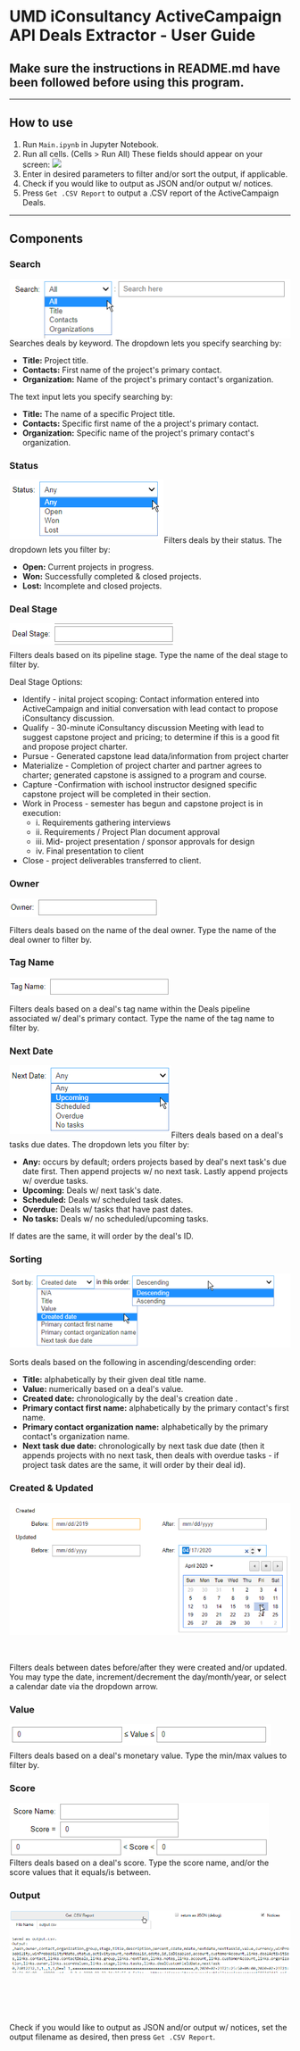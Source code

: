 # UMD iConsultancy ActiveCampaign API Deals Extractor - User Guide

## Make sure the instructions in README.md have been followed before using this program.

---
## How to use
1. Run `Main.ipynb` in Jupyter Notebook.
2. Run all cells. (Cells > Run All) These fields should appear on your screen: ![](UI.png)  
3. Enter in desired parameters to filter and/or sort the output, if applicable.
4. Check if you would like to output as JSON and/or output w/ notices.
4. Press `Get .CSV Report` to output a .CSV report of the ActiveCampaign Deals.
---

## Components

### Search
<img align="left" src="user guide gfx\searchUI.png"><br/><br/><br/><br/><br/>

Searches deals by keyword. 
The dropdown lets you specify searching by: 
- **Title:** Project title.
- **Contacts:** First name of the project's primary contact.
- **Organization:** Name of the project's primary contact's organization.

 The text input lets you specify searching by:
-  **Title:** The name of a specific Project title.
- **Contacts:** Specific first name of the a project's primary contact.
- **Organization:** Specific name of the project's primary contact's organization.

### Status
<img align="left" src="user guide gfx\statusUI.png"><br/><br/><br/><br/><br/>

Filters deals by their status. The dropdown lets you filter by:
- **Open:** Current projects in progress.
- **Won:** Successfully completed & closed projects.
- **Lost:** Incomplete and closed projects.

### Deal Stage
<img align="left" src="user guide gfx\dealstageUI.png"><br/><br/>

Filters deals based on its pipeline stage. Type the name of the deal stage to filter by.

Deal Stage Options: 
- Identify - inital project scoping: Contact information entered into ActiveCampaign and initial conversation with lead contact to propose iConsultancy discussion.
- Qualify - 30-minute iConsultancy discussion Meeting with lead to suggest capstone project and pricing; to determine if this is a good fit and propose project charter.
- Pursue - Generated capstone lead data/information from project charter
- Materialize - Completion of project charter and partner agrees to charter; generated capstone is assigned to a program and course.
- Capture -Confirmation with ischool instructor designed specific capstone project will be completed in their section.
- Work in Process - semester has begun and capstone project is in execution:
  - i.	Requirements gathering interviews
  - ii.	Requirements / Project Plan document approval
  - iii.	Mid- project presentation / sponsor approvals for design
  - iv.	Final presentation to client
- Close - project deliverables transferred to client.

### Owner
<img align="left" src="user guide gfx\ownerUI.png"><br/><br/>

Filters deals based on the name of the deal owner. Type the name of the deal owner to filter by. 

### Tag Name
<img align="left" src="user guide gfx\tagnameUI.png"><br/><br/>

Filters deals based on a deal's tag name within the Deals pipeline associated w/ deal's primary contact. Type the name of the tag name to filter by. 

### Next Date
<img align="left" src="user guide gfx\nextdateUI.png"><br/><br/><br/><br/><br/><br/>

Filters deals based on a deal's tasks due dates. The dropdown lets you filter by:
- **Any:** occurs by default; orders projects based by deal's next task's due date first. Then append projects w/ no next task. Lastly append projects w/ overdue tasks. 
- **Upcoming:** Deals w/ next task's date. 
- **Scheduled:** Deals w/ scheduled task dates.
- **Overdue:** Deals w/ tasks that have past dates.
- **No tasks:** Deals w/ no scheduled/upcoming tasks.

If dates are the same, it will order by the deal's ID.

### Sorting
<img align="left" src="user guide gfx\sortUI.png"><br/><br/><br/><br/><br/><br/><br/><br/>

Sorts deals based on the following in ascending/descending order:
- **Title:** alphabetically by their given deal title name.
- **Value:** numerically based on a deal's value.
- **Created date:** chronologically by the deal's creation date .
- **Primary contact first name:** alphabetically by the primary contact's first name.
- **Primary contact organization name:** alphabetically by the primary contact's organization name.
- **Next task due date:** chronologically by next task due date (then it appends projects with no next task, then deals with overdue tasks - if project task dates are the same, it will order by their deal id).

### Created & Updated
<img align="left" src="user guide gfx\createdupdatedUI.png"><br/><br/><br/><br/><br/><br/><br/><br/><br/><br/><br/><br/><br/><br/><br/><br/> 

Filters deals between dates before/after they were created and/or updated. You may type the date, increment/decrement the day/month/year, or select a calendar date via the dropdown arrow.

### Value
<img align="left" src="user guide gfx\valueUI.png"><br/><br/>

Filters deals based on a deal's monetary value. Type the min/max values to filter by.

### Score
<img align="left" src="user guide gfx\scoreUI.png"><br/><br/><br/><br/><br/>

Filters deals based on a deal's score. Type the score name, and/or the score values that it equals/is between.

### Output
<img align="left" src="user guide gfx\outputUI.png"><br/><br/><br/><br/><br/><br/><br/><br/><br/><br/><br/> 

Check if you would like to output as JSON and/or output w/ notices, set the output filename as desired, then press `Get .CSV Report`.


